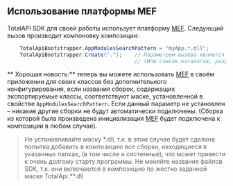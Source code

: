 Использование платформы MEF
--------------------------------------------------------
TotalAPI SDK для своей работы использует платформу [MEF](http://bit.do/bE73V).
Следующий вызов производит компоновку композиции:
```C#    
    TotalApiBootstrapper.AppModulesSearchPattern = "myApp.*.dll";
    TotalApiBootstrapper.Create(".");    // Параметром вызова является каталог, в котором находятся файлы SDK. 
                                         // (Или список каталогов, разделённых точкой с запятой).
```
** Хорошая новость:**  теперь вы можете использовать [MEF](http://bit.do/bE73V) в своём приложении для своих классов без дополнительного конфигурирования, если названия сборок, содержащих экспортируемые классы, соответствуют маске, установленной в свойстве `AppModulesSearchPattern`. Если данный параметр не установлен – никакие другие сборки не будут автоматически подключены. (Сборка из которой была произведена инициализация [MEF](http://bit.do/bE73V) будет подключена к композиции в любом случае). 
> Не устанавливайте маску *.dll, т.к. в этом случае будет сделана попытка добавить в композицию все сборки, находящиеся в указанных папках, (в том числе и системные), что может привести к очень долгому старту программы.
> Не меняйте названия файлов SDK, т.к. они включаются в композицию по жестко заданной маске  TotalApi.**.dll

